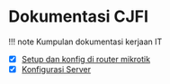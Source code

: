 # Dokumentasi CJFI
!!! note
    Kumpulan dokumentasi kerjaan IT

- [x] [Setup dan konfig di router mikrotik](mikrotik)
- [x] [Konfigurasi Server](server)